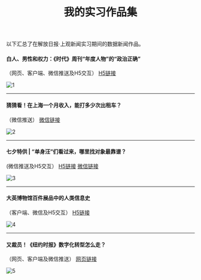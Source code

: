 ﻿---
layout: post
title: 我的实习作品集
---
以下汇总了在解放日报·上观新闻实习期间的数据新闻作品。

<!--more-->

#### 白人、男性和权力：《时代》周刊“年度人物”的“政治正确”
（网页、客户端、微信推送及H5交互）
[H5链接](http://www.shobserver.com/news/detail?id=73319)

 ![1](https://seth-1254428880.cos.ap-shanghai.myqcloud.com/1.jpg)

---

#### 猜猜看！在上海一个月收入，能打多少次出租车？
（微信推送）
[微信链接](https://mp.weixin.qq.com/s/GFmbXju3hqIp0sYRUPNq4A)

 ![2](https://seth-1254428880.cos.ap-shanghai.myqcloud.com/2.jpg)

---

#### 七夕特供 | “单身汪”们看过来，哪里找对象最靠谱？
(微信推送及H5交互）
[H5链接](http://web.shobserver.com/thirdParty/zgdsMap11/index.html?from=singlemessage&isappinstalled=0)
[微信链接](https://mp.weixin.qq.com/s/0FRKi5q7eiLCqDtNgd2P2g)

 ![3](https://seth-1254428880.cos.ap-shanghai.myqcloud.com/3.jpg)

---

#### 大英博物馆百件展品中的人类信息史
（客户端、微信及H5交互）
[H5链接](https://web.shobserver.com/wx/detail.do?id=57721&time=1498654790671&from=groupmessage&isappinstalled=0)

 ![4](https://seth-1254428880.cos.ap-shanghai.myqcloud.com/4.jpg)

---

#### 又裁员！《纽约时报》数字化转型怎么走？
（网页、客户端及微信推送）
[网页链接](www.shobserver.com/news/detail?id=56199)


 ![5](https://seth-1254428880.cos.ap-shanghai.myqcloud.com/5.jpg)